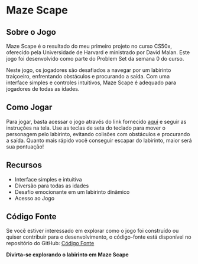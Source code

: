 # Maze Scape
## Sobre o Jogo
Maze Scape é o resultado do meu primeiro projeto no curso CS50x, oferecido pela Universidade de Harvard e ministrado por David Malan. Este jogo foi desenvolvido como parte do Problem Set da semana 0 do curso.

Neste jogo, os jogadores são desafiados a navegar por um labirinto traiçoeiro, enfrentando obstáculos e procurando a saída. Com uma interface simples e controles intuitivos, Maze Scape é adequado para jogadores de todas as idades.

## Como Jogar
Para jogar, basta acessar o jogo através do link fornecido [aqui](https://scratch.mit.edu/projects/997817306) e seguir as instruções na tela. Use as teclas de seta do teclado para mover o personagem pelo labirinto, evitando colisões com obstáculos e procurando a saída. Quanto mais rápido você conseguir escapar do labirinto, maior será sua pontuação!

## Recursos
- Interface simples e intuitiva
- Diversão para todas as idades
- Desafio emocionante em um labirinto dinâmico
- Acesso ao Jogo

## Código Fonte
Se você estiver interessado em explorar como o jogo foi construído ou quiser contribuir para o desenvolvimento, o código-fonte está disponível no repositório do GitHub: [Código Fonte](https://github.com/sofiaremides/CS50x-problem-set-0/blob/main/maze%20scape.sb3)

**Divirta-se explorando o labirinto em Maze Scape**

